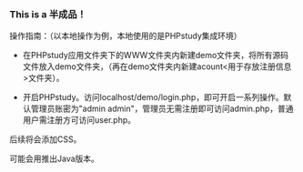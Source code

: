 ### This is a 半成品！

操作指南：（以本地操作为例，本地使用的是PHPstudy集成环境）

- 在PHPstudy应用文件夹下的WWW文件夹内新建demo文件夹，将所有源码文件放入demo文件夹，（再在demo文件夹内新建acount<用于存放注册信息>文件夹）。

- 开启PHPstudy。访问localhost/demo/login.php，即可开启一系列操作。默认管理员账密为"admin admin"，管理员无需注册即可访问admin.php，普通用户需注册方可访问user.php。

后续将会添加CSS。

可能会用推出Java版本。

